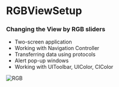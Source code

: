 # RGBViewSetup
### Changing the View by RGB sliders
* Two-screen application
* Working with Navigation Controller
* Transferring data using protocols
* Alert pop-up windows
* Working with UIToolbar, UIColor, CIColor

![RGB](https://user-images.githubusercontent.com/100304243/158065410-d6167be8-9284-414b-a871-5f871dd7c784.png)
